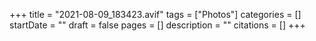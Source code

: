 +++
title = "2021-08-09_183423.avif"
tags = ["Photos"]
categories = []
startDate = ""
draft = false
pages = []
description = ""
citations = []
+++
